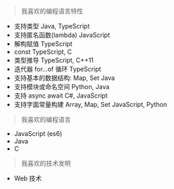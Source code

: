 > 我喜欢的编程语言特性

* 支持类型 Java, TypeScript
* 支持匿名函数(lambda) JavaScript
* 解构赋值 TypeScript
* const TypeScript, C
* 类型推导 TypeScript, C++11
* 迭代器 for...of 循环 TypeScript
* 支持基本的数据结构: Map, Set Java
* 支持模块或命名空间 Python, Java
* 支持 async await C#, JavaScript
* 支持字面常量构建 Array, Map, Set JavaScript, Python

> 我喜欢的编程语言

* JavaScript (es6)
* Java
* C

> 我喜欢的技术发明

* Web 技术
